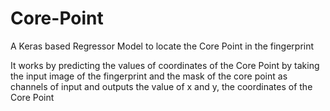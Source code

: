 # Core-Point

A Keras based Regressor Model to locate the Core Point in the fingerprint

It works by predicting the values of coordinates of the Core Point by taking the input image of the fingerprint and the mask of the core point as channels of input and outputs the value of x and y, the coordinates of the Core Point
